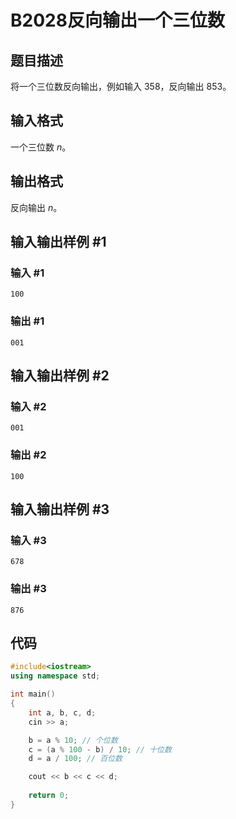 # B2028反向输出一个三位数

## 题目描述

将一个三位数反向输出，例如输入 $358$，反向输出 $853$。

## 输入格式

一个三位数 $n$。

## 输出格式

反向输出 $n$。

## 输入输出样例 #1

### 输入 #1

```
100
```

### 输出 #1

```
001
```

## 输入输出样例 #2

### 输入 #2

```
001
```

### 输出 #2

```
100
```

## 输入输出样例 #3

### 输入 #3

```
678
```

### 输出 #3

```
876
```

## 代码

```cpp
#include<iostream>
using namespace std;

int main()
{
    int a, b, c, d;
    cin >> a;

    b = a % 10; // 个位数
    c = (a % 100 - b) / 10; // 十位数
    d = a / 100; // 百位数

    cout << b << c << d;
    
    return 0;
}
```

